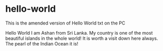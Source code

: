 # hello-world
This is the amended version of Hello World txt on the PC

Hello World
I am Ashan from Sri Lanka. My country is one of the most beautiful islands in the whole world! It is worth a visit down here always. The pearl of the Indian Ocean it is!
